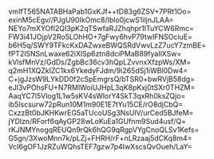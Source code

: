 vmIfT565NATABHaPab1GxKJf++tD83g6ZSV+7PRt1Oo=
exinM5cEgv//PJgU90IkOmc8/Iblo0jcwS1iljnJLAA=
NEYo7mXYOfI2QI3pK2qTSwfaRJZhqhpr1ITuYCW6Rmc=
FW3i41JOjpV2Ro5LOhHO+7gFwy6hvP79twIFNSOciuE=
b6H5q/SWY9TFkcKxDAZwxeBWQSRdVwvLzZ7ucY7zmBE=
fPT2lSNSnLwaxe62iXlSp6ztn8dciPMaB89fyaIlXSw=
kVlsfMnVz/GdDs/ZgbBc36cv3hQpLZvvnxXfzpWs/XM=
q2mH1XQZkIZC1kx6YkedyFJdm/9i265dSj1iWBl0Dw4=
C+jgJzsW9LYkDD0f2cSpEmgrsQ/bTSR0+bwRVjB58dg=
eJI3vPOhsFU+N7RMlWoiUJHpL3qK8pKxj0tSXr0THZM=
AaqYC7l5Vlog1L1w5sKV4sWlorY4SkT3qxRh0ksZQjo=
ib5Iscsurw72pRun10M1m90E1E7tYu15CE/rO8djCbQ=
CxzzBt0bJKHKwrEG5aTUcoUSg3NsUlV/urCed5BJfeM=
jYDlzn/RForf6qAyGP28wLoKuEa1GUfnm9Sud4usf/Q=
rKJNMYnogqREUQn9rQk6hQG9qRgpVYgCnoQLSv1Kefs=
G5gn/3XwoMnn7k/pLZj+FHRH/rF+nLRzaaj5dCKq8m4=
VcI6gOF1JzRZuWQhsTEF7gzw7p4IwXscsQvOueh/LaY=

